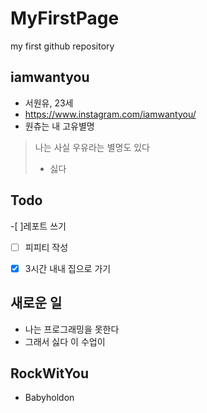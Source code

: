# MyFirstPage

my first github repository

## iamwantyou
* 서원유, 23세
* https://www.instagram.com/iamwantyou/
* 원츄는 내 고유별명

> 나는 사실 우유라는 별명도 있다
> - 싫다

## Todo

-[ ]레포트 쓰기

-[ ] 피피티 작성

-[x] 3시간 내내 집으로 가기

## 새로운 일
- 나는 프로그래밍을 못한다
- 그래서 싫다 이 수업이 


## RockWitYou
- Babyholdon
